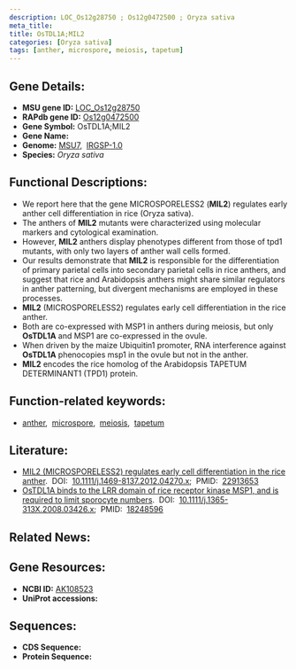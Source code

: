 ```yaml
---
description: LOC_Os12g28750 ; Os12g0472500 ; Oryza sativa
meta_title:
title: OsTDL1A;MIL2
categories: [Oryza sativa]
tags: [anther, microspore, meiosis, tapetum]
---
```


## Gene Details:
- **MSU gene ID:** [LOC_Os12g28750](http://rice.uga.edu/cgi-bin/ORF_infopage.cgi?orf=LOC_Os12g28750)  
- **RAPdb gene ID:** [Os12g0472500](https://rapdb.dna.affrc.go.jp/locus/?name=Os12g0472500)  
- **Gene Symbol:** OsTDL1A;MIL2
- **Gene Name:**
- **Genome:**  [MSU7](http://rice.uga.edu/),&nbsp;&nbsp;[IRGSP-1.0](https://rapdb.dna.affrc.go.jp/download/irgsp1.html)
- **Species:** *Oryza sativa*

## Functional Descriptions:
   - We report here that the gene MICROSPORELESS2 (**MIL2**) regulates early anther cell differentiation in rice (Oryza sativa).
   - The anthers of **MIL2** mutants were characterized using molecular markers and cytological examination.
   - However, **MIL2** anthers display phenotypes different from those of tpd1 mutants, with only two layers of anther wall cells formed.
   - Our results demonstrate that **MIL2** is responsible for the differentiation of primary parietal cells into secondary parietal cells in rice anthers, and suggest that rice and Arabidopsis anthers might share similar regulators in anther patterning, but divergent mechanisms are employed in these processes.
   - **MIL2** (MICROSPORELESS2) regulates early cell differentiation in the rice anther.
   - Both are co-expressed with MSP1 in anthers during meiosis, but only **OsTDL1A** and MSP1 are co-expressed in the ovule.
   - When driven by the maize Ubiquitin1 promoter, RNA interference against **OsTDL1A** phenocopies msp1 in the ovule but not in the anther.
   - **MIL2** encodes the rice homolog of the Arabidopsis TAPETUM DETERMINANT1 (TPD1) protein.

## Function-related keywords:
   - [anther](/tags/anther/),&nbsp;&nbsp;[microspore](/tags/microspore/),&nbsp;&nbsp;[meiosis](/tags/meiosis/),&nbsp;&nbsp;[tapetum](/tags/tapetum/)

## Literature:
   - [MIL2 (MICROSPORELESS2) regulates early cell differentiation in the rice anther](https://www.doi.org/10.1111/j.1469-8137.2012.04270.x).&nbsp;&nbsp;DOI:&nbsp;&nbsp;[10.1111/j.1469-8137.2012.04270.x](https://www.doi.org/10.1111/j.1469-8137.2012.04270.x);&nbsp;&nbsp;PMID:&nbsp;&nbsp;[22913653](https://pubmed.ncbi.nlm.nih.gov/22913653/)
   - [OsTDL1A binds to the LRR domain of rice receptor kinase MSP1, and is required to limit sporocyte numbers](https://www.doi.org/10.1111/j.1365-313X.2008.03426.x).&nbsp;&nbsp;DOI:&nbsp;&nbsp;[10.1111/j.1365-313X.2008.03426.x](https://www.doi.org/10.1111/j.1365-313X.2008.03426.x);&nbsp;&nbsp;PMID:&nbsp;&nbsp;[18248596](https://pubmed.ncbi.nlm.nih.gov/18248596/)

## Related News:

## Gene Resources:
- **NCBI ID:**  [AK108523](http://www.ncbi.nlm.nih.gov/nuccore/AK108523)
- **UniProt accessions:** [](https://www.uniprot.org/uniprotkb//entry)

## Sequences:
- **CDS Sequence:**
- **Protein Sequence:**
